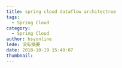 ```yaml
---
title: spring cloud dataflow architectrue
tags:
  - Spring Cloud
category:
  - Spring Cloud
author: bsyonline
lede: 没有摘要
date: 2018-10-19 15:49:07
thumbnail:
---
```

